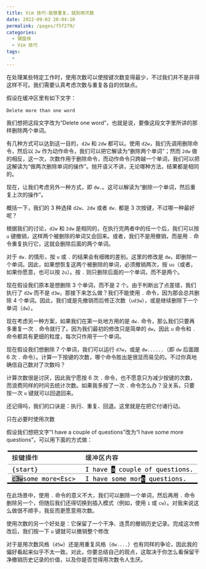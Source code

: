 ```yaml
---
title: Vim 技巧-能够重复，就别用次数
date: 2022-09-03 20:04:10
permalink: /pages/f5f279/
categories:
  - 键盘侠
  - Vim 技巧
tags:
  -
---
```


在处理某些特定工作时，使用次数可以使按键次数变得最少，不过我们并不是非得这样不可。我们需要认真考虑次数与重复各自的优缺点。

假设在缓冲区里有如下文字：

`Delete more than one word`

我们想把这段文字改为“Delete one word”，也就是说，要像这段文字里所讲的那样删除两个单词。

有几种方式可以达到这一目的，`d2w` 和 `2dw` 都可以。使用 `d2w`，我们先调用删除命令，然后以 `2w` 作为动作命令，我们可以把它解读为“删除两个单词”；然而 `2dw` 做的相反，这一次，次数作用于删除命令，而动作命令只跨越一个单词，我们可以把这解读为“做两次删除单词的操作”。抛开语义不讲，无论哪种方法，结果都是相同的。

现在，让我们考虑另外一种方式，即 `dw.`。这可以解读为“删除一个单词，然后重复上次的操作”。

概括一下，我们的 3 种选择 `d2w`、`2dw` 或者 `dw.` 都是 3 次按键，不过哪一种最好呢？

根据我们的讨论，`d2w` 和 `2dw` 是相同的，在执行完两者中的任一个后，我们可以按 `u` 键撤销，这样两个被删除的单词又会回来。或者，我们不是用撤销，而是用 `.` 命令重复执行它，这就会删除后面的两个单词。

对于 `dw.` 的情形，按 `u` 或 `.` 的结果会有细微的差别。这里的修改是 `dw`，即删除一个单词。因此，如果想恢复这两个被删除的单词，必须撤销两次，按 `uu`（或者，如果你愿意，也可以按 `2u`）。按 `.` 则只删除后面的一个单词，而不是两个。

现在假设我们原本是想删除 3 个单词，而不是 2 个。由于判断出了点差错，我们执行了 `d2w` 而不是 `d3w`，那接下来怎么做？我们不能使用 `.` 命令，因为那会总共删除 4 个单词。因此，我们或是先撤销而后修正次数（`ud3w`），或是继续删除下一个单词（`dw`）。

现在考虑另一种方案，如果我们在第一处地方用的是 `dw.` 命令，那么我们只要再多重复一次 `.` 命令就行了。因为我们最初的修改只是简单的 `dw`，因此 `u` 命令和 `.` 命令都具有更细的粒度，每次只作用于一个单词。

现在假设我们想删除 7 个单词，我们可以运行 `d7w`，或是 `dw......`（即 `dw` 后面跟 6 次 `.` 命令）。计算一下按键的次数，哪个命令胜出是很显而易见的。不过你真地确信自己数对了次数吗？

计算次数很是讨厌，因此我宁愿按 6 次 `.` 命令，也不愿意只为减少按键的次数，而浪费同样的时间去统计次数。如果我多按了一次 `.` 命令怎么办？没关系，只要按一次 `u` 键就可以回退回来。

还记得吗，我们的口诀是：执行、重复、回退。这里就是在把它付诸行动。

只在必要时使用次数

假设我们想把文字“I have a couple of questions”改为“I have some more questions”，可以用下面的方式做：

![](../../.vuepress/public/img/vim/060.jpg)

在此场景中，使用 `.` 命令的意义不大，我们可以删除一个单词，然后再用 `.` 命令删除另一个，但随后我们还得切换到插入模式（例如，使用 `i` 或 `cw`）。对我来说这么做很不顺手，我反而更愿意用次数。

使用次数的另一个好处是：它保留了一个干净、连贯的撤销历史记录。完成这次修改后，我们按一下 `u` 键就可以撤销整个修改

对于是用次数风格（`d5w`）还是用重复风格（`dw....`）也有同样的争论，因此我的偏好看起来似乎不太一致。对此，你要总结自己的观点，这取决于你怎么看保留干净撤销历史记录的价值，以及你是否觉得用次数令人生厌。
